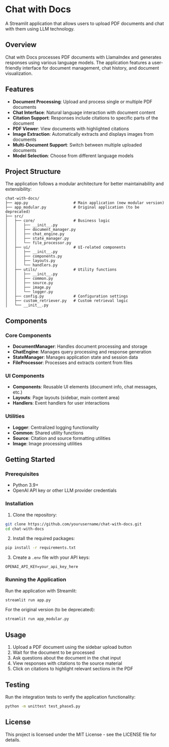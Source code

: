 # Chat with Docs

A Streamlit application that allows users to upload PDF documents and chat with them using LLM technology.

## Overview

Chat with Docs processes PDF documents with LlamaIndex and generates responses using various language models. The application features a user-friendly interface for document management, chat history, and document visualization.

## Features

- **Document Processing**: Upload and process single or multiple PDF documents
- **Chat Interface**: Natural language interaction with document content
- **Citation Support**: Responses include citations to specific parts of the document
- **PDF Viewer**: View documents with highlighted citations
- **Image Extraction**: Automatically extracts and displays images from documents
- **Multi-Document Support**: Switch between multiple uploaded documents
- **Model Selection**: Choose from different language models

## Project Structure

The application follows a modular architecture for better maintainability and extensibility:

```
chat-with-docs/
├── app.py                    # Main application (new modular version)
├── app_modular.py            # Original application (to be deprecated)
├── src/
│   ├── core/                 # Business logic
│   │   ├── __init__.py
│   │   ├── document_manager.py
│   │   ├── chat_engine.py
│   │   ├── state_manager.py
│   │   └── file_processor.py
│   ├── ui/                   # UI-related components
│   │   ├── __init__.py
│   │   ├── components.py
│   │   ├── layouts.py
│   │   └── handlers.py
│   ├── utils/                # Utility functions
│   │   ├── __init__.py
│   │   ├── common.py
│   │   ├── source.py
│   │   ├── image.py
│   │   └── logger.py
│   ├── config.py             # Configuration settings
│   ├── custom_retriever.py   # Custom retrieval logic
│   └── __init__.py
```

## Components

### Core Components

- **DocumentManager**: Handles document processing and storage
- **ChatEngine**: Manages query processing and response generation
- **StateManager**: Manages application state and session data
- **FileProcessor**: Processes and extracts content from files

### UI Components

- **Components**: Reusable UI elements (document info, chat messages, etc.)
- **Layouts**: Page layouts (sidebar, main content area)
- **Handlers**: Event handlers for user interactions

### Utilities

- **Logger**: Centralized logging functionality
- **Common**: Shared utility functions
- **Source**: Citation and source formatting utilities
- **Image**: Image processing utilities

## Getting Started

### Prerequisites

- Python 3.9+
- OpenAI API key or other LLM provider credentials

### Installation

1. Clone the repository:
```bash
git clone https://github.com/yourusername/chat-with-docs.git
cd chat-with-docs
```

2. Install the required packages:
```bash
pip install -r requirements.txt
```

3. Create a `.env` file with your API keys:
```
OPENAI_API_KEY=your_api_key_here
```

### Running the Application

Run the application with Streamlit:

```bash
streamlit run app.py
```

For the original version (to be deprecated):

```bash
streamlit run app_modular.py
```

## Usage

1. Upload a PDF document using the sidebar upload button
2. Wait for the document to be processed
3. Ask questions about the document in the chat input
4. View responses with citations to the source material
5. Click on citations to highlight relevant sections in the PDF

## Testing

Run the integration tests to verify the application functionality:

```bash
python -m unittest test_phase5.py
```

## License

This project is licensed under the MIT License - see the LICENSE file for details.